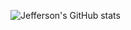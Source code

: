 ![Jefferson's GitHub stats](https://github-readme-stats.vercel.app/api?username=jefferson-developer&show_icons=true&theme=radical)

